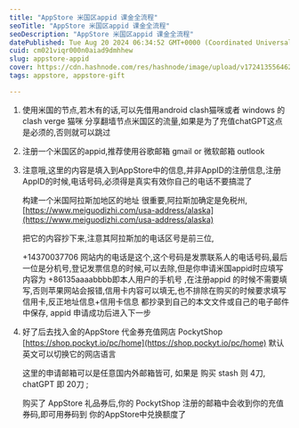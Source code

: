 ```yaml
---
title: "AppStore 米国区appid 课金全流程"
seoTitle: "AppStore 米国区appid 课金全流程"
seoDescription: "AppStore 米国区appid 课金全流程"
datePublished: Tue Aug 20 2024 06:34:52 GMT+0000 (Coordinated Universal Time)
cuid: cm021viqr000n0aiad9dmhhew
slug: appstore-appid
cover: https://cdn.hashnode.com/res/hashnode/image/upload/v1724135564627/e7b1c3bf-1879-4c4e-b53d-dfd9965284d8.jpeg
tags: appstore, appstore-gift

---
```


1. 使用米国的节点,若木有的话,可以先借用android clash猫咪或者 windows 的clash verge 猫咪 分享翻墙节点米国区的流量,如果是为了充值chatGPT这点是必须的,否则就可以跳过
    
2. 注册一个米国区的appid,推荐使用谷歌邮箱 gmail or 微软邮箱 outlook
    
3. 注意哦,这里的内容是填入到AppStore中的信息,并非AppID的注册信息,注册AppID的时候,电话号码,必须得是真实有效你自己的电话不要搞混了
    
    构建一个米国阿拉斯加地区的地址 很重要,阿拉斯加确定是免税州, [https://www.meiguodizhi.com/usa-address/alaska](https://www.meiguodizhi.com/usa-address/alaska)
    
    把它的内容抄下来,注意其阿拉斯加的电话区号是前三位,
    
    +14370037706 网站内的电话是这个,这个号码是发票联系人的电话号码,最后一位是分机号,登记发票信息的时候,可以去除,但是你申请米国appid时应填写内容为 +86135aaaabbbb即本人用户的手机号 ,在注册appid 的时候不需要填写,否则苹果网站会报错,信用卡内容可以填无,也不排除在购买的时候要求填写信用卡,反正地址信息+信用卡信息 都抄录到自己的本文文件或自己的电子邮件中保存, appid 申请成功后进入下一步
    
4. 好了后去找入金的AppStore 代金券充值网店 PockytShop [https://shop.pockyt.io/pc/home](https://shop.pockyt.io/pc/home) 默认英文可以切换它的网店语言
    
    这里的申请邮箱可以是任意国内外邮箱皆可, 如果是 购买 stash 则 4刀, chatGPT 即 20刀 ;
    
    购买了 AppStore 礼品券后,你的 PockytShop 注册的邮箱中会收到你的充值券码,即可用券码到 你的AppStore中兑换额度了
